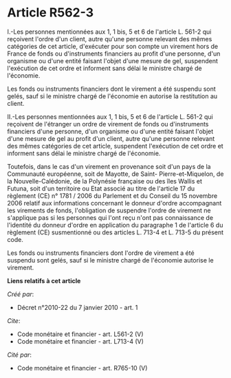 # Article R562-3

I.-Les personnes mentionnées aux 1, 1 bis, 5 et 6 de l'article L. 561-2 qui reçoivent l'ordre d'un client, autre qu'une
personne relevant des mêmes catégories de cet article, d'exécuter pour son compte un virement hors de France de fonds ou
d'instruments financiers au profit d'une personne, d'un organisme ou d'une entité faisant l'objet d'une mesure de gel,
suspendent l'exécution de cet ordre et informent sans délai le ministre chargé de l'économie. 

Les fonds ou instruments financiers dont le virement a été suspendu sont gelés, sauf si le ministre chargé de l'économie en
autorise la restitution au client. 

II.-Les personnes mentionnées aux 1, 1 bis, 5 et 6 de l'article L. 561-2 qui reçoivent de l'étranger un ordre de virement de
fonds ou d'instruments financiers d'une personne, d'un organisme ou d'une entité faisant l'objet d'une mesure de gel au
profit d'un client, autre qu'une personne relevant des mêmes catégories de cet article, suspendent l'exécution de cet ordre
et informent sans délai le ministre chargé de l'économie. 

Toutefois, dans le cas d'un virement en provenance soit d'un pays de la Communauté européenne, soit de Mayotte, de Saint-
Pierre-et-Miquelon, de la Nouvelle-Calédonie, de la Polynésie française ou des îles Wallis et Futuna, soit d'un territoire ou
Etat associé au titre de l'article 17 du règlement (CE) n° 1781 / 2006 du Parlement et du Conseil du 15 novembre 2006 relatif
aux informations concernant le donneur d'ordre accompagnant les virements de fonds, l'obligation de suspendre l'ordre de
virement ne s'applique pas si les personnes qui l'ont reçu n'ont pas connaissance de l'identité du donneur d'ordre en
application du paragraphe 1 de l'article 6 du règlement (CE) susmentionné ou des articles L. 713-4 et L. 713-5 du présent
code. 

Les fonds ou instruments financiers dont l'ordre de virement a été suspendu sont gelés, sauf si le ministre chargé de
l'économie autorise le virement.

**Liens relatifs à cet article**

_Créé par_:

  - Décret n°2010-22 du 7 janvier 2010 - art. 1

_Cite_:

  - Code monétaire et financier - art. L561-2 (V)
  - Code monétaire et financier - art. L713-4 (V)

_Cité par_:

  - Code monétaire et financier - art. R765-10 (V)
